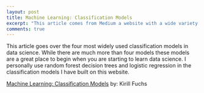 ```yaml
---
layout: post
title: Machine Learning: Classification Models
excerpt: "This article comes from Medium a website with a wide variety of informative articles. This specific article outlines what classification is and four different classification models."
comments: true
---
```


This article goes over the four most widely used classification models in data science. While there are much more than four models these models are a great place to begin when you are starting to learn data science. I personally use random forest decision trees and logistic regression in the classification models I have built on this website.

<a href="https://medium.com/fuzz/machine-learning-classification-models-3040f71e2529/">Machine Learning: Classification Models</a> by: Kirill Fuchs
